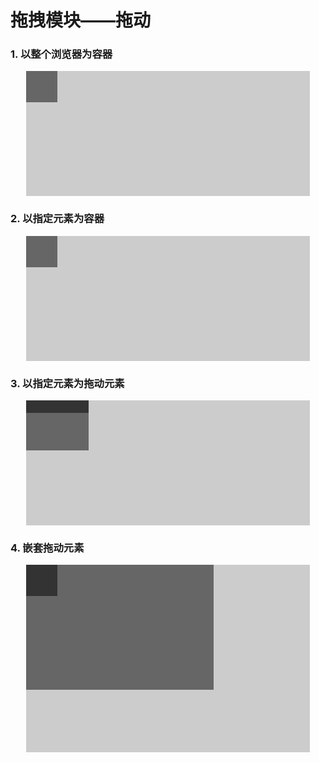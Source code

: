 # 拖拽模块——拖动
### 1. 以整个浏览器为容器 

<div class="example_container">
    <style class="example_css">
    .container{width: 90%;height: 200px;margin: 10px auto;background: #ccc;}
    .move_body{width: 50px;height: 50px;background: #666;}
    </style>
    <div class="example_html">
        <div class="container">
            <div class="move_body" id="move_in_window"></div>
        </div>
    </div>
    <script class="example_js">
    W.use('j/m_drag',function(Drag){
        new Drag({
            'dragHandle': '#move_in_window'
        }).drag();
    });
    </script>
</div>

### 2. 以指定元素为容器
<div class="example_container">
    <style class="example_css">
    </style>
    <div class="example_html">
        <div class="container drag_in_container">
            <div class="move_body"></div>
        </div>
    </div>
    <script class="example_js">
    W.use('j/m_drag',function(Drag){
        new Drag({
            'container': '.drag_in_container',
            'dragHandle': '.drag_in_container .move_body'
        }).drag();
    });
    </script>
</div>

### 3. 以指定元素为拖动元素
<div class="example_container">
    <style class="example_css">
    .drag_in_container_special_drag .drag_body{height: 20px;background: #333;}
    .drag_in_container_special_drag .move_body{width: 100px;height: 80px;}
    </style>
    <div class="example_html">
        <div class="container drag_in_container_special_drag">
            <div class="move_body">
                <div class="drag_body"></div>
            </div>
        </div>
    </div>
    <script class="example_js">
    W.use('j/m_drag',function(Drag){
        new Drag({
            'container': '.drag_in_container_special_drag',
            'dragHandle': '.drag_in_container_special_drag .drag_body',
            'getMoveHandle': function(){
                return $(this).parent();
            },
        }).drag();
    });
    </script>
</div>

### 4. 嵌套拖动元素
<div class="example_container">
    <style class="example_css">
    .drag_in_container_nest_drag{height: 300px;}
    .drag_in_container2{width: 300px;height: 200px;}
    .drag_in_container2 .move_body{background: #333;}
    </style>
    <div class="example_html">
        <div class="container drag_in_container_nest_drag">
            <div class="move_body drag_in_container2">
                <div class="move_body"></div>
            </div>
        </div>
    </div>
    <script class="example_js">
    W.use('j/m_drag',function(Drag){
        new Drag({
            'container': '.drag_in_container_nest_drag',
            'dragHandle': '.drag_in_container_nest_drag .drag_in_container2'
        }).drag();

        new Drag({
            'container': '.drag_in_container2',
            'dragHandle': '.drag_in_container2 .move_body'
        }).drag();
    });
    </script>
</div>